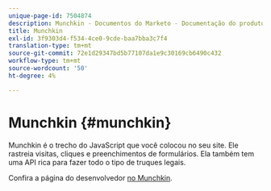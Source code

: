 ```yaml
---
unique-page-id: 7504874
description: Munchkin - Documentos do Marketo - Documentação do produto
title: Munchkin
exl-id: 3f9303d4-f534-4ce0-9cde-baa7bba3c7f4
translation-type: tm+mt
source-git-commit: 72e1d29347bd5b77107da1e9c30169cb6490c432
workflow-type: tm+mt
source-wordcount: '50'
ht-degree: 4%

---
```


# Munchkin {#munchkin}

Munchkin é o trecho do JavaScript que você colocou no seu site. Ele rastreia visitas, cliques e preenchimentos de formulários. Ela também tem uma API rica para fazer todo o tipo de truques legais.

Confira a página do desenvolvedor [no Munchkin](https://developers.marketo.com/documentation/websites/lead-tracking-munchkin-js/).
